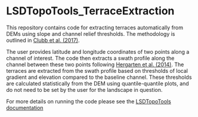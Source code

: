 # LSDTopoTools_TerraceExtraction
This repository contains code for extracting terraces automatically from DEMs using slope and channel relief thresholds.  The methodology is outlined in [Clubb et al. (2017)](https://doi.org/10.5194/esurf-2017-21).

The user provides latitude and longitude coordinates of two points along a channel of interest.  The code then extracts a swath profile along the channel between these two points following [Hergarten et al. (2014)](http://www.earth-surf-dynam.net/2/97/2014/esurf-2-97-2014.html).  The terraces are extracted from the swath profile based on thresholds of local gradient and elevation compared to the baseline channel.  These thresholds are calculated statistically from the DEM using quantile-quantile plots, and do not need to be set by the user for the landscape in question.

For more details on running the code please see the [LSDTopoTools documentation](https://lsdtopotools.github.io/LSDTT_documentation/LSDTT_floodplains_terraces.html)
